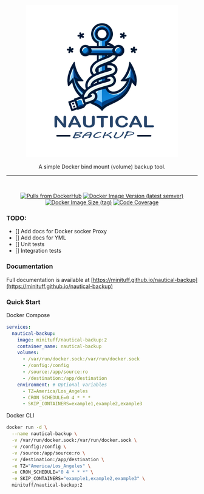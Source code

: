 <div align="center">
  <a href="#"><img width="400" alt="Logo" src="./docs/media/Logo-transparent.png"/></a>
    
    
A simple Docker bind mount (volume) backup tool.

---

<br>

  [![Pulls from DockerHub](https://img.shields.io/docker/pulls/minituff/nautical-backup?logo=docker)](https://hub.docker.com/r/minituff/nautical-backup)
  [![Docker Image Version (latest semver)](https://img.shields.io/docker/v/minituff/nautical-backup/latest?label=latest%20version)](https://hub.docker.com/r/minituff/nautical-backup)
  [![Docker Image Size (tag)](https://img.shields.io/docker/image-size/minituff/nautical-backup/latest?label=size)](https://hub.docker.com/r/minituff/nautical-backup)
  [![Code Coverage](https://codecov.io/gh/Minituff/nautical-backup/graph/badge.svg?token=90PUDWN9XU)](https://codecov.io/gh/Minituff/nautical-backup)



</div>


### TODO:
- [] Add docs for Docker socker Proxy
- [] Add docs for YML
- [] Unit tests
- [] Integration tests

### Documentation
Full documentation is available at [https://minituff.github.io/nautical-backup](https://minituff.github.io/nautical-backup)

### Quick Start

Docker Compose
```yaml
services:
  nautical-backup:
    image: minituff/nautical-backup:2 
    container_name: nautical-backup
    volumes:
      - /var/run/docker.sock:/var/run/docker.sock
      - /config:/config
      - /source:/app/source:ro
      - /destination:/app/destination
    environment: # Optional variables
      - TZ=America/Los_Angeles
      - CRON_SCHEDULE=0 4 * * *
      - SKIP_CONTAINERS=example1,example2,example3
```
Docker CLI
```bash
docker run -d \
  --name nautical-backup \
  -v /var/run/docker.sock:/var/run/docker.sock \
  -v /config:/config \
  -v /source:/app/source:ro \
  -v /destination:/app/destination \
  -e TZ="America/Los_Angeles" \
  -e CRON_SCHEDULE="0 4 * * *" \
  -e SKIP_CONTAINERS="example1,example2,example3" \
  minituff/nautical-backup:2  
```
